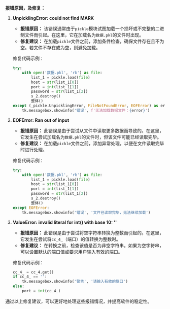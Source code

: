**报错原因，及修复：**

1. **UnpicklingError: could not find MARK**
   - **报错原因：** 该错误通常由于`pickle`模块试图加载一个损坏或不完整的二进制文件而引起。在这里，它在加载名为`数据.pkl`的文件时出现。
   - **修复建议：** 在加载`pickle`文件之前，添加条件检查，确保文件存在且不为空。若文件不存在或为空，则避免加载。

   修复代码示例：
   ```python
   try:
       with open('数据.pkl', 'rb') as file:
           list_1 = pickle.load(file)
           host = str(list_1[0])
           port = int(list_1[1])
           password = str(list_1[2])
           s_2.destroy()
           整体()
   except (_pickle.UnpicklingError, FileNotFoundError, EOFError) as error:
       tk.messagebox.showinfo('错误', f'无法加载数据文件：{error}')
   ```

2. **EOFError: Ran out of input**
   - **报错原因：** 此错误是由于尝试从文件中读取更多数据而导致的。在这里，它发生在尝试加载名为`数据.pkl`的文件时，但该文件可能已经读取完毕。
   - **修复建议：** 在加载`pickle`文件之前，添加异常处理，以便在文件读取完毕时进行处理。

   修复代码示例：
   ```python
   try:
       with open('数据.pkl', 'rb') as file:
           list_1 = pickle.load(file)
           host = str(list_1[0])
           port = int(list_1[1])
           password = str(list_1[2])
           s_2.destroy()
           整体()
   except EOFError:
       tk.messagebox.showinfo('错误', '文件已读取完毕，无法继续加载')
   ```

3. **ValueError: invalid literal for int() with base 10: ''**
   - **报错原因：** 此错误是由于尝试将空字符串转换为整数而引起的。在这里，它发生在尝试将`cc_4_`（端口）的值转换为整数时。
   - **修复建议：** 在转换之前，检查该值是否为非空字符串。如果为空字符串，可以设置默认的端口值或要求用户输入有效的端口。

   修复代码示例：
   ```python
   cc_4_ = cc_4.get()
   if cc_4_ == '':
       tk.messagebox.showinfo('警告', '请输入有效的端口')
   else:
       port = int(cc_4_)
   ```

通过以上修复建议，可以更好地处理这些报错情况，并提高软件的稳定性。
